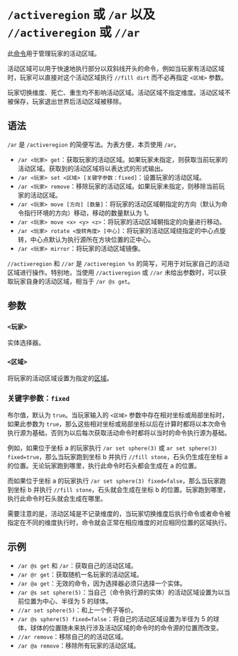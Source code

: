# `/activeregion` 或 `/ar` 以及 `//activeregion` 或 `//ar`

此[命令](../zh.md)用于管理玩家的活动区域。

活动区域可以用于快速地执行部分以双斜线开头的命令，例如当玩家有活动区域时，玩家可以直接对这个活动区域执行 `//fill dirt` 而不必再指定 `<区域>` 参数。

玩家切换维度、死亡、重生均不影响活动区域。活动区域不指定维度。活动区域不被保存，玩家退出世界后活动区域被移除。

## 语法

`/ar` 是 `/activeregion` 的简便写法。为表方便，本页使用 `/ar`。

- `/ar <玩家> get`：获取玩家的活动区域。如果玩家未指定，则获取当前玩家的活动区域。获取到的活动区域将以表达式的形式输出。
- `/ar <玩家> set <区域> [关键字参数：fixed]`：设置玩家的活动区域。
- `/ar <玩家> remove`：移除玩家的活动区域。如果玩家未指定，则移除当前玩家的活动区域。
- `/ar <玩家> move [方向] [数量]`：将玩家的活动区域朝指定的方向（默认为命令指行环境的方向）移动，移动的数量默认为 1。
- `/ar <玩家> move <x> <y> <z>`：将玩家的活动区域朝指定的向量进行移动。
- `/ar <玩家> rotate <旋转角度> [中心]`：将玩家的活动区域绕指定的中心点旋转，中心点默认为执行源所在方块位置的正中心。
- `/ar <玩家> mirror`：将玩家的活动区域镜像。

`//activeregion` 和 `//ar` 是 `/activeregion %s` 的简写，可用于对玩家自己的活动区域进行操作。特别地，当使用 `//activeregion` 或 `//ar` 未给出参数时，可以获取玩家自身的活动区域，相当于 `/ar @s get`。

## 参数

### `<玩家>`

实体选择器。

### `<区域>`

将玩家的活动区域设置为指定的[区域](/documents/arguments/region/zh.md)。

### 关键字参数：`fixed`

布尔值，默认为 `true`。当玩家输入的 `<区域>` 参数中存在相对坐标或局部坐标时，如果此参数为 `true`，那么这些相对坐标或局部坐标以后在计算时都将以本次命令执行源为基础，否则为以后每次获取活动命令时都将以当时的命令执行源为基础。

例如，如果位于坐标 a 的玩家执行 `/ar set sphere(3)` 或 `ar set sphere(3) fixed=true`，那么当玩家跑到坐标 b 并执行 `//fill stone`，石头仍生成在坐标 a 的位置。无论玩家跑到哪里，执行此命令时石头都会生成在 a 的位置。

而如果位于坐标 a 的玩家执行 `/ar set sphere(3) fixed=false`，那么当玩家跑到坐标 b 并执行 `//fill stone`，石头就会生成在坐标 b 的位置。玩家跑到哪里，执行此命令时石头就会生成在哪里。

需要注意的是，活动区域是不记录维度的，当玩家切换维度后执行命令或者命令被指定在不同的维度执行时，命令就会正常在相应维度的对应相同位置的区域执行。

## 示例

- `/ar @s get` 和 `/ar`：获取自己的活动区域。
- `/ar @r get`：获取随机一名玩家的活动区域。
- `/ar @a get`：无效的命令，因为选择器必须只选择一个实体。
- `/ar @s set sphere(5)`：当自己（命令执行源的实体）的活动区域设置为以当前位置为中心、半径为 5 的球体。
- `//ar set sphere(5)`：和上一个例子等价。
- `/ar @s sphere(5) fixed=false`：将自己的活动区域设置为半径为 5 的球体，球体的位置随未来执行涉及活动区域的命令时的命令源的位置而改变。
- `//ar remove`：移除自己的的活动区域。
- `/ar @a remove`：移除所有玩家的活动区域。